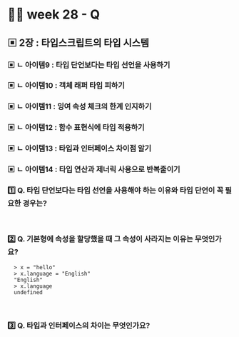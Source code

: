# 👨‍🏫 week 28 - Q

## ▣ 2장 : 타입스크립트의 타입 시스템

### ▣ ㄴ 아이템9 : 타입 단언보다는 타입 선언을 사용하기

### ▣ ㄴ 아이템10 : 객체 래퍼 타입 피하기

### ▣ ㄴ 아이템11 : 잉여 속성 체크의 한계 인지하기

### ▣ ㄴ 아이템12 : 함수 표현식에 타입 적용하기

### ▣ ㄴ 아이템13 : 타입과 인터페이스 차이점 알기

### ▣ ㄴ 아이템14 : 타입 연산과 제너릭 사용으로 반복줄이기

### 1️⃣ Q. 타입 단언보다는 타입 선언을 사용해야 하는 이유와 타입 단언이 꼭 필요한 경우는?

<br/>

### 2️⃣ Q. 기본형에 속성을 할당했을 때 그 속성이 사라지는 이유는 무엇인가요?

```
  > x = "hello"
  > x.language = "English"
  "English"
  > x.language
  undefined
```

<br/>

### 3️⃣ Q. 타입과 인터페이스의 차이는 무엇인가요?
